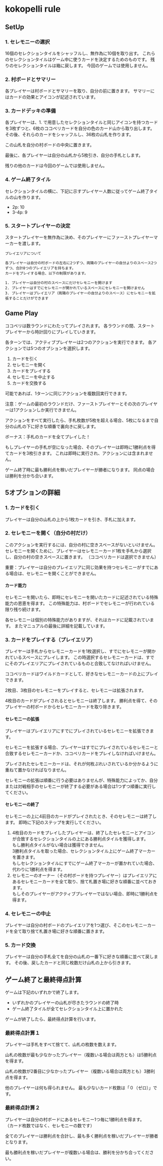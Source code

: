 # kokopelli rule

## SetUp

### 1. セレモニーの選択

16個のセレクションタイルをシャッフルし、無作為に10個を取り出す。
これらのセレクションタイルはゲーム中に使うカードを決定するためのものです。
残りのセレクションタイルは箱に戻します。
今回のゲームでは使用しません。

### 2. 村ボードとサマリー

各プレイヤーは村ボードとサマリーを取り、自分の前に置きます。
サマリーにはカードの効果とアイコンが記述されています。

### 3. カードデッキの準備

各プレイヤーは、1. で用意したセレクションタイルと同じアイコンを持つカードを3枚ずつと、6枚のココペリカードを自分の色のカード山から取り出します。
その後、それらのカードをシャッフルし、36枚の山札を作ります。

この山札を自分の村ボードの中央に置きます。

最後に、各プレイヤーは自分の山札から5枚引き、自分の手札とします。

残りの他のカードは今回のゲームでは使用しません。


### 4. ゲーム終了タイル

セレクションタイルの横に、下記に示すプレイヤー人数に従ってゲーム終了タイルの山を作ります。

- 2p: 10
- 3-4p: 9


### 5. スタートプレイヤーの決定

スタートプレイヤーを無作為に決め、そのプレイヤーにファーストプレイヤーマーカーを渡します。

```
プレイエリアについて

各プレイヤーは自分の村ボードの左右に2つずつ、両隣のプレイヤーの自分よりのスペース2つずつ、合計8つのプレイエリアを持ちます。
カードをプレイする場合、以下の制限があります。

1. プレイヤーは自分の村のスペースにだけセレモニーを開けます
2. プレイヤーはすでにセレモニーが開かれているスペースにセレモニーを開けません
3. プレイヤーはプレイエリア（両隣のプレイヤーの自分よりのスペース）にセレモニーを拡張することだけができます
```


## Game Play

ココペリは数ラウンドにわたってプレイされます。
各ラウンドの間、スタートプレイヤーから時計回りにプレイしていきます。

各ターンでは、アクティブプレイヤーは2つのアクションを実行できます。
各アクションでは5つのオプションを選択します。

1. カードを引く
2. セレモニーを開く
3. カードをプレイする
4. セレモニーを中止する
5. カードを交換する

可能であれば、1ターンに同じアクションを複数回実行できます。

注意：ゲームの最初のラウンドだけ、ファーストプレイヤーとその次のプレイヤーは1アクションしか実行できません。

アクションをすべて実行したら、手札枚数が5枚を超える場合、5枚になるまで自分の山札の下に好きな順番で裏向きに戻します。

ボーナス：手札のカードを全てプレイした！

もしプレイヤーの手札が空になった場合、そのプレイヤーは即時に1勝利点を得てカードを3枚引きます。
これは即時に実行され、アクションには含まれません。

ゲーム終了時に最も勝利点を稼いだプレイヤーが勝者になります。
同点の場合は勝利を分かち合います。


## 5オプションの詳細

### 1. カードを引く

プレイヤーは自分の山札の上から1枚カードを引き、手札に加えます。


### 2. セレモニーを開く（自分の村だけ）

このアクションを実行するには、自分の村に空きスペースがないといけません。
セレモニーを開くために、プレイヤーはセレモニーカード1枚を手札から選択し、自分の村の空きスペースに置きます。
（ココペリカードは選択できません）

重要：プレイヤーは自分のプレイエリアに同じ効果を持つセレモニーがすでにある場合は、セレモニーを開くことができません。

#### カード能力

セレモニーを開いたら、即時にセレモニーを開いたカードに記述されている特殊能力の恩恵を得ます。
この特殊能力は、村ボードでセレモニーが行われている限り残り続けます。

各セレモニーは個別の特殊能力がありますが、それはカードに記載されています。
またマニュアルの最後に詳細を記載しています。


### 3. カードをプレイする（プレイエリア）

プレイヤーは手札からセレモニーカードを1枚選択し、すでにセレモニーが開かれているスペースにプレイします。
この時選択するセレモニーカードは、すでにそのプレイエリアにプレイされているものと合致してなければいけません。

ココペリカードはワイルドカードとして、好きなセレモニーカードの上にプレイできます。

2枚目、3枚目のセレモニーをプレイすると、セレモニーは拡張されます。

4枚目のカードがプレイされるとセレモニーは終了します。
勝利点を得て、そのプレイヤーの村ボードからセレモニーカードを取り除きます。

#### セレモニーの拡張

プレイヤーはプレイエリアにすでにプレイされているセレモニーを拡張できます。

セレモニーを拡張する場合、プレイヤーはすでにプレイされているセレモニーと合致するセレモニーカードか、ココペリカードをプレイしなければいけません。

プレイされたセレモニーカードは、それが何枚ぷれいされているか分かるように重ねて置かなければなりません。

セレモニーの拡張は順番に行う必要はありませんが、特殊能力によってか、自分または対戦相手のセレモニーが終了する必要がある場合は1つずつ順番に実行してください。


#### セレモニーの終了

セレモニーの上に4前目のカードがプレイされたとき、そのセレモニーは終了します。
即時に下記のステップを実行してください。

1. 4枚目のカードをプレイしたプレイヤーは、終了したセレモニーとアイコンが合致するセレクションタイルの上にある勝利点タイルを獲得します。<br />もし勝利点タイルがない場合は獲得できません。<br />3勝利点タイルを取った場合、セレクションタイル上にゲーム終了マーカーを置きます。<br />もしセレクションタイルにすでにゲーム終了マーカーが置かれていた場合、代わりに1勝利点を得ます。
2. セレモニーのオーナー（その村ボードを持つプレイヤー）はプレイエリアにあるセレモニーカードを全て取り、捨て札置き場に好きな順番に並べておきます。<br />もしそのプレイヤーがアクティブプレイヤーではない場合、即時に1勝利点を得ます。


### 4. セレモニーの中止

プレイヤーは自分の村ボードのプレイエリアを1つ選び、そこのセレモニーカードを全て取り捨て札置き場に好きな順番に置きます。


### 5. カード交換

プレイヤーは自分の手札全てを自分の山札の一番下に好きな順番に並べて戻します。
その後、戻したカードと同じ枚数だけ山札の上から引きます。


## ゲーム終了と最終得点計算

ゲームは下記のいずれかで終了します。

* いずれかのプレイヤーの山札が尽きたラウンドの終了時
* ゲーム終了タイルが全てセレクションタイル上に置かれた

ゲームが終了したら、最終得点計算を行います。

### 最終得点計算１

プレイヤーは手札をすべて捨てて、山札の枚数を数えます。

山札の枚数が最も少なかったプレイヤー（複数いる場合は両方とも）は5勝利点を得ます。

山札の枚数が2番目に少なかったプレイヤー（複数いる場合は両方とも）3勝利点を得ます。

他のプレイヤーは何も得られません。
最も少ないカード枚数は「０（ゼロ）」です。


### 最終得点計算２

プレイヤーは自分の村ボードにあるセレモニー1つ毎に1勝利点を得ます。<br />
（カード枚数ではなく、セレモニーの数です）


全てのプレイヤーは勝利点を合計し、最も多く勝利点を稼いだプレイヤーが勝者となります。

最も勝利点を稼いだプレイヤーが複数いる場合は、勝利を分かち合ってください。



